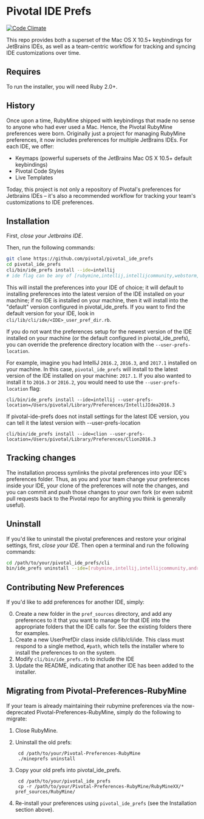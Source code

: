 # Pivotal IDE Prefs

[![Code Climate](https://codeclimate.com/github/pivotal/pivotal_ide_prefs.png)](https://codeclimate.com/github/pivotal/pivotal_ide_prefs)

This repo provides both a superset of the Mac OS X 10.5+ keybindings for JetBrains IDEs, as well as a team-centric workflow for tracking and syncing IDE customizations over time.

## Requires

To run the installer, you will need Ruby 2.0+.

## History

Once upon a time, RubyMine shipped with keybindings that made no sense to anyone who had ever used a Mac. Hence, the Pivotal RubyMine preferences were born. Originally just a project for managing RubyMine preferences, it now includes preferences for multiple JetBrains IDEs. For each IDE, we offer:

* Keymaps (powerful supersets of the JetBrains Mac OS X 10.5+ default keybindings)
* Pivotal Code Styles
* Live Templates

Today, this project is not only a repository of Pivotal's preferences for Jetbrains IDEs – it's also a recommended workflow for tracking your team's customizations to IDE preferences. 

## Installation ##

First, *close your Jetbrains IDE*. 

Then, run the following commands:

```sh
git clone https://github.com/pivotal/pivotal_ide_prefs
cd pivotal_ide_prefs
cli/bin/ide_prefs install --ide=intellij
# ide flag can be any of [rubymine,intellij,intellijcommunity,webstorm,androidstudio,appcode,clion,pycharm]
```

This will install the preferences into your IDE of choice; it will default to installing preferences into the latest version of the IDE installed on your machine; if no IDE is installed on your machine, then it will install into the "default" version configured in pivotal_ide_prefs. If you want to find the default version for your IDE, look in `cli/lib/cli/ide/<IDE>_user_pref_dir.rb`.

If you do not want the preferences setup for the newest version of the IDE installed on your machine (or the default configured in pivotal_ide_prefs), you can override the preference directory location with the `--user-prefs-location`. 

For example, imagine you had IntelliJ `2016.2`, `2016.3`, and `2017.1` installed on your machine. In this case, `pivotal_ide_prefs` will install to the latest version of the IDE installed on your machine: `2017.1`. If you also wanted to install it to `2016.3` or `2016.2`, you would need to use the `--user-prefs-location` flag:

```
cli/bin/ide_prefs install --ide=intellij --user-prefs-location=/Users/pivotal/Library/Preferences/IntelliJIdea2016.3
```

If pivotal-ide-prefs does not install settings for the latest IDE version, you can tell it the latest version with --user-prefs-location
```
cli/bin/ide_prefs install --ide=clion --user-prefs-location=/Users/pivotal/Library/Preferences/Clion2016.3
```
## Tracking changes ##

The installation process symlinks the pivotal preferences into your IDE's preferences folder. Thus, as you and 
your team change your preferences inside your IDE, your clone of the preferences will note the changes, and you can
commit and push those changes to your own fork (or even submit pull requests back to the Pivotal repo for anything
you think is generally useful).

## Uninstall ##

If you'd like to uninstall the pivotal preferences and restore your original settings, first, *close your IDE*. 
Then open a terminal and run the following commands:

```sh
cd /path/to/your/pivotal_ide_prefs/cli
bin/ide_prefs uninstall --ide=[rubymine,intellij,intellijcommunity,androidstudio,appcode,clion,pycharm]
```

## Contributing New Preferences

If you'd like to add preferences for another IDE, simply: 

0. Create a new folder in the `pref_sources` directory, and add any preferences to it that you want to manage for that IDE into the appropriate folders that the IDE calls for. See the existing folders there for examples.
0. Create a new <IdeName>UserPrefDir class inside cli/lib/cli/ide. This class must respond to a single method, `#path`, which tells the installer where to install the preferences to on the system.
0. Modify `cli/bin/ide_prefs.rb` to include the IDE
0. Update the README, indicating that another IDE has been added to the installer. 

## Migrating from Pivotal-Preferences-RubyMine

If your team is already maintaining their rubymine preferences via the now-deprecated Pivotal-Preferences-RubyMine, simply do the following to migrate:

1. Close RubyMine.
2. Uninstall the old prefs:

        cd /path/to/your/Pivotal-Preferences-RubyMine
        ./mineprefs uninstall

3. Copy your old prefs into pivotal\_ide\_prefs. 

        cd /path/to/your/pivotal_ide_prefs
        cp -r /path/to/your/Pivotal-Preferences-RubyMine/RubyMineXX/* pref_sources/RubyMine/

4. Re-install your preferences using `pivotal_ide_prefs` (see the Installation section above).
